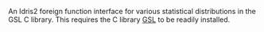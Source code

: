 An Idris2 foreign function interface for various statistical distributions in the GSL C library.
This requires the C library [GSL](https://www.gnu.org/software/gsl/) to be readily installed.
